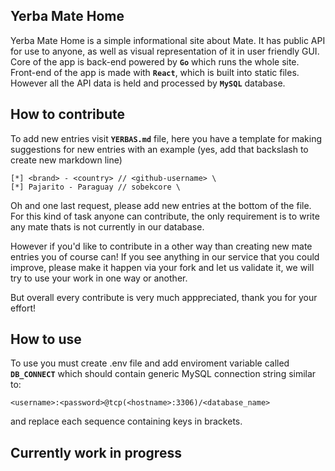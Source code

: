 ## Yerba Mate Home
Yerba Mate Home is a simple informational site about Mate. It has public API for use to anyone, as well as visual representation of it in user friendly GUI. Core of the app is back-end powered by **`Go`** which runs the whole site. Front-end of the app is made with **`React`**, which is built into static files. However all the API data is held and processed by **`MySQL`** database.

## How to contribute
To add new entries visit **`YERBAS.md`** file, here you have a template for making suggestions for new entries with an example (yes, add that backslash to create new markdown line)
```
[*] <brand> - <country> // <github-username> \
[*] Pajarito - Paraguay // sobekcore \
```
Oh and one last request, please add new entries at the bottom of the file. For this kind of task anyone can contribute, the only requirement is to write any mate thats is not currently in our database.

However if you'd like to contribute in a other way than creating new mate entries you of course can! If you see anything in our service that you could improve, please make it happen via your fork and let us validate it, we will try to use your work in one way or another.

But overall every contribute is very much apppreciated, thank you for your effort!

## How to use
To use you must create .env file and add enviroment variable called **`DB_CONNECT`** which should contain generic MySQL connection string similar to:
```
<username>:<password>@tcp(<hostname>:3306)/<database_name>
```
and replace each sequence containing keys in brackets.

## Currently work in progress
